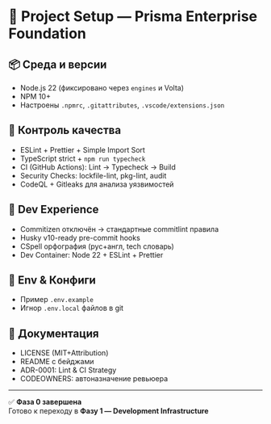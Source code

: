 # 🧱 Project Setup — Prisma Enterprise Foundation

## 📦 Среда и версии

- Node.js 22 (фиксировано через `engines` и Volta)
- NPM 10+
- Настроены `.npmrc`, `.gitattributes`, `.vscode/extensions.json`

## 🧰 Контроль качества

- ESLint + Prettier + Simple Import Sort
- TypeScript strict + `npm run typecheck`
- CI (GitHub Actions): Lint → Typecheck → Build
- Security Checks: lockfile-lint, pkg-lint, audit
- CodeQL + Gitleaks для анализа уязвимостей

## 🧩 Dev Experience

- Commitizen отключён → стандартные commitlint правила
- Husky v10-ready pre-commit hooks
- CSpell орфография (рус+англ, tech словарь)
- Dev Container: Node 22 + ESLint + Prettier

## 🌿 Env & Конфиги

- Пример `.env.example`
- Игнор `.env.local` файлов в git

## 📜 Документация

- LICENSE (MIT+Attribution)
- README с бейджами
- ADR-0001: Lint & CI Strategy
- CODEOWNERS: автоназначение ревьюера

---

✅ **Фаза 0 завершена**  
Готово к переходу в **Фазу 1 — Development Infrastructure**

